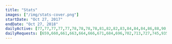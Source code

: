 ```yaml
---
title: "Stats"
images: ["/img/stats-cover.png"]
startDate: "Oct 27, 2017"
endDate: "Oct 27, 2018"
dailyActive: [77,77,77,77,77,78,78,78,78,81,82,82,83,84,84,84,86,88,90,92,94,97,97,97,98,99,102,102,102,105,106,106,107,109,115,116,116,119,121,123,123,125,128,131,133,133,133,137,137,141,141,141,141,142,143,146,149,151,153,156,157,157,158,164,166,167,167,168,168,171,171,173,174,174,175,180,183,187,189,189,191,192,197,199,201,202,208,210,212,216,217,219,221,222,225,227,227,229,232,233]
dailyRequests: [659,660,661,663,664,666,671,684,696,702,713,727,745,935,999,1087,1124,1149,1182,1208,1241,1267,1296,1328,1360,1377,1397,1409,1426,1443,1452,1462,1482,1495,1503,1517,1525,1535,1546,1555,1572,1584,1597,1611,1620,1624,1630,1638,1659,1676,1684,1756,1772,1780,1794,1810,1838,1851,1878,1896,1914,1920,1938,1950,1962,1969,1978,1993,2000,2016,2025,2038,2046,2064,2076,2087,2099,2121,2130,2136,2147,2159,2171,2269,2307,2339,2362,2383,2391,2401,2412,2435,2445,2456,2470,2495,2508,2515,2529,2545]
---
```


